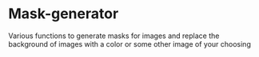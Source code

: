 # Mask-generator
Various functions to generate masks for images and replace the background of images with a color or some other image of your choosing 

